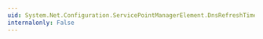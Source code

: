 ```yaml
---
uid: System.Net.Configuration.ServicePointManagerElement.DnsRefreshTimeout
internalonly: False
---
```

